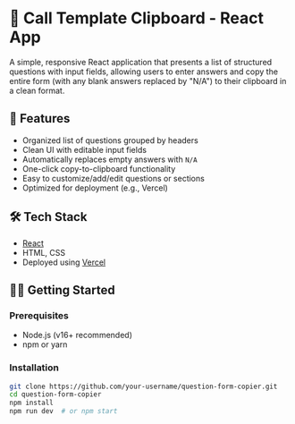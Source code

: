 # 📝 Call Template Clipboard - React App

A simple, responsive React application that presents a list of structured questions with input fields, allowing users to enter answers and copy the entire form (with any blank answers replaced by "N/A") to their clipboard in a clean format.

## 🚀 Features

- Organized list of questions grouped by headers
- Clean UI with editable input fields
- Automatically replaces empty answers with `N/A`
- One-click copy-to-clipboard functionality
- Easy to customize/add/edit questions or sections
- Optimized for deployment (e.g., Vercel)

## 🛠️ Tech Stack

- [React](https://reactjs.org/)
- HTML, CSS
- Deployed using [Vercel](https://vercel.com)

## 🧑‍💻 Getting Started

### Prerequisites

- Node.js (v16+ recommended)
- npm or yarn

### Installation

```bash
git clone https://github.com/your-username/question-form-copier.git
cd question-form-copier
npm install
npm run dev  # or npm start
